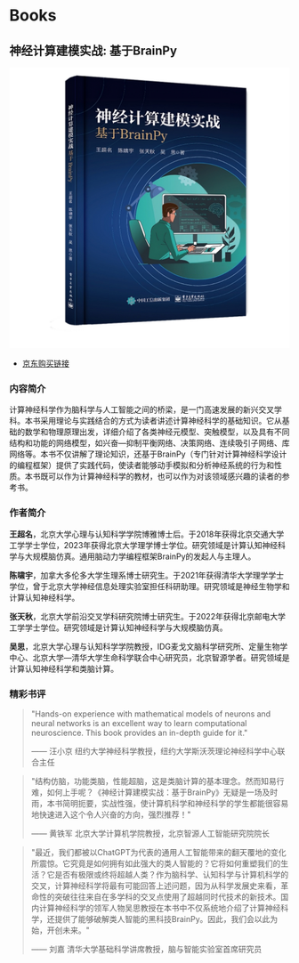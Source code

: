 # Books


## 神经计算建模实战: 基于BrainPy


![](./_static/book.png)


- [京东购买链接](https://item.jd.com/14017250.html)





### 内容简介

计算神经科学作为脑科学与人工智能之间的桥梁，是一门高速发展的新兴交叉学科。本书采用理论与实践结合的方式为读者讲述计算神经科学的基础知识。它从基础的数学和物理原理出发，详细介绍了各类神经元模型、突触模型，以及具有不同结构和功能的网络模型，如兴奋―抑制平衡网络、决策网络、连续吸引子网络、库网络等。本书不仅讲解了理论知识，还基于BrainPy（专门针对计算神经科学设计的编程框架）提供了实践代码，使读者能够动手模拟和分析神经系统的行为和性质。本书既可以作为计算神经科学的教材，也可以作为对该领域感兴趣的读者的参考书。

### 作者简介

**王超名**，北京大学心理与认知科学学院博雅博士后。于2018年获得北京交通大学工学学士学位，2023年获得北京大学理学博士学位。研究领域是计算认知神经科学与大规模脑仿真。通用脑动力学编程框架BrainPy的发起人与主理人。

**陈啸宇**，加拿大多伦多大学生理系博士研究生。于2021年获得清华大学理学学士学位，曾于北京大学神经信息处理实验室担任科研助理。研究领域是神经生物学和计算认知神经科学。

**张天秋**，北京大学前沿交叉学科研究院博士研究生。于2022年获得北京邮电大学工学学士学位。研究领域是计算认知神经科学与大规模脑仿真。

**吴思**，北京大学心理与认知科学学院教授，IDG麦戈文脑科学研究所、定量生物学中心、北京大学―清华大学生命科学联合中心研究员，北京智源学者。研究领域是计算认知神经科学和类脑计算。


### 精彩书评


> "Hands-on experience with mathematical models of neurons and neural networks is an excellent way to learn computational neuroscience. This book provides an in-depth guide for it."  
> 
> —— 汪小京 纽约大学神经科学教授，纽约大学斯沃茨理论神经科学中心联合主任


> "结构仿脑，功能类脑，性能超脑，这是类脑计算的基本理念。然而知易行难，如何上手呢？《神经计算建模实战：基于BrainPy》无疑是一场及时雨，本书简明扼要，实战性强，使计算机科学和神经科学的学生都能很容易地快速进入这个令人兴奋的方向，强烈推荐！" 
> 
> —— 黄铁军 北京大学计算机学院教授，北京智源人工智能研究院院长

> "最近，我们都被以ChatGPT为代表的通用人工智能带来的翻天覆地的变化所震惊。它究竟是如何拥有如此强大的类人智能的？它将如何重塑我们的生活？它是否有极限或终将超越人类？作为脑科学、认知科学与计算机科学的交叉，计算神经科学将最有可能回答上述问题，因为从科学发展史来看，革命性的突破往往来自在多学科的交叉点使用了超越同时代技术的新技术。国内计算神经科学的领军人物吴思教授在本书中不仅系统地介绍了计算神经科学，还提供了能够破解类人智能的黑科技BrainPy。因此，我们会以此为始，开创未来。"  
> 
> —— 刘嘉 清华大学基础科学讲席教授，脑与智能实验室首席研究员
